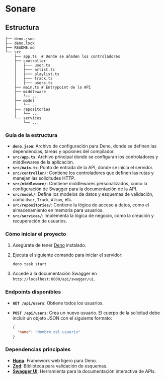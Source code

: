 # Sonare

## Estructura

```
├── deno.json
├── deno.lock
├── README.md
└── src
    ├── app.ts  # Donde se añaden los controladores
    ├── controller 
    │   ├─── user.ts
    │   ├─── artist.ts
    │   ├─── playlist.ts
    │   ├─── track.ts
    │   ├─── users.ts
    ├── main.ts # Entrypoint de la API
    ├── middleware
    │   └── ...
    ├── model
    │   └── ...
    ├── repositories
    │   └── ...
    └── services
        └── ...
```

### Guía de la estructura

- **`deno.json`**: Archivo de configuración para Deno, donde se definen las
  dependencias, tareas y opciones del compilador.
- **`src/app.ts`**: Archivo principal donde se configuran los controladores y
  middlewares de la aplicación.
- **`src/main.ts`**: Punto de entrada de la API, donde se inicia el servidor.
- **`src/controller/`**: Contiene los controladores que definen las rutas y
  manejan las solicitudes HTTP.
- **`src/middleware/`**: Contiene middlewares personalizados, como la
  configuración de Swagger para la documentación de la API.
- **`src/model/`**: Define los modelos de datos y esquemas de validación, como
  `User`, `Track`, `Album`, etc.
- **`src/repositories/`**: Contiene la lógica de acceso a datos, como el
  almacenamiento en memoria para usuarios.
- **`src/services/`**: Implementa la lógica de negocio, como la creación y
  recuperación de usuarios.

### Cómo iniciar el proyecto

1. Asegúrate de tener [Deno](https://deno.land/) instalado.
2. Ejecuta el siguiente comando para iniciar el servidor:

   ```bash
   deno task start
   ```

3. Accede a la documentación Swagger en `http://localhost:8000/api/swagger/ui`.

### Endpoints disponibles

- **`GET /api/users`**: Obtiene todos los usuarios.
- **`POST /api/users`**: Crea un nuevo usuario. El cuerpo de la solicitud debe
  incluir un objeto JSON con el siguiente formato:

  ```json
  {
    "name": "Nombre del usuario"
  }
  ```

### Dependencias principales

- **[Hono](https://hono.dev/)**: Framework web ligero para Deno.
- **[Zod](https://zod.dev/)**: Biblioteca para validación de esquemas.
- **[Swagger UI](https://swagger.io/tools/swagger-ui/)**: Herramienta para la
  documentación interactiva de APIs.

